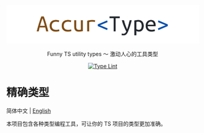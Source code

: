 <center>

![精确类型](./docs/logo/banner.svg)

Funny TS utility types 〜 激动人心的工具类型

[![Type Lint](https://github.com/accurtype/accurtype/actions/workflows/lint.yaml/badge.svg)](https://github.com/accurtype/accurtype/actions/workflows/lint.yaml)

</center>

# 精确类型

简体中文 | [English](./README-en.md)

本项目包含各种类型编程工具，可让你的 TS 项目的类型更加准确。
